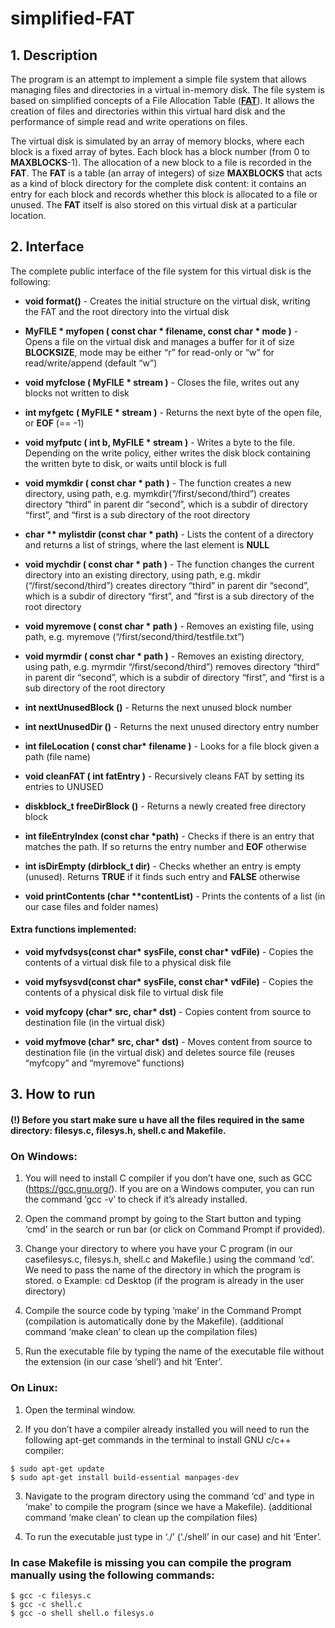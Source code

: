 # simplified-FAT
## 1. Description

The program is an attempt to implement a simple file system that allows managing files and directories in a virtual in-memory disk. The file system is based on simplified concepts of a File Allocation Table (<a href="https://en.wikipedia.org/wiki/File_Allocation_Table" target="_blank">**FAT**</a>). It allows the creation of files and directories within this virtual hard disk and the performance of simple read and write operations on files.

The virtual disk is simulated by an array of memory blocks, where each block is a fixed array of bytes. Each block has a block number (from 0 to **MAXBLOCKS**-1). The allocation of a new block to a file is recorded in the **FAT**. The **FAT** is a table (an array of integers) of size **MAXBLOCKS** that acts as a kind of block directory for the complete disk content: it contains an entry for each block and records whether this block is allocated to a file or unused. The **FAT** itself is also stored on this virtual disk at a particular location.

## 2. Interface

The complete public interface of the file system for this virtual disk is the following:

* **void format()** - Creates the initial structure on the virtual disk, writing the FAT and the root directory into the virtual disk

* **MyFILE * myfopen ( const char * filename, const char * mode )** - Opens a file on the virtual disk and manages a buffer for it of size **BLOCKSIZE**, mode may be either “r” for read-only or “w” for read/write/append (default “w”)

* **void myfclose ( MyFILE * stream )** - Closes the file, writes out any blocks not written to disk

* **int myfgetc ( MyFILE * stream )** - Returns the next byte of the open file, or **EOF** (== -1)

* **void myfputc ( int b, MyFILE * stream )** - Writes a byte to the file. Depending on the write policy, either writes the disk block containing the written byte to disk, or waits until block is full

* **void mymkdir ( const char * path )** - The function creates a new directory, using path, e.g. mymkdir(“/first/second/third”) creates directory “third” in parent dir “second”, which is a subdir of directory “first”, and “first is a sub directory of the root directory

* **char ** mylistdir (const char * path)** - Lists the content of a directory and returns a list of strings, where the last element is **NULL**

* **void mychdir ( const char * path )** - The function changes the current directory into an existing directory, using path, e.g. mkdir (“/first/second/third”) creates directory “third” in parent dir “second”, which is a subdir of directory “first”, and “first is a sub directory of the root directory

* **void myremove ( const char * path )** - Removes an existing file, using path, e.g. myremove (“/first/second/third/testfile.txt”)

* **void myrmdir ( const char * path )** - Removes an existing directory, using path, e.g. myrmdir “/first/second/third”) removes directory “third” in parent dir “second”, which is a subdir of directory “first”, and “first is a sub directory of the root directory

* **int nextUnusedBlock ()** - Returns the next unused block number

* **int nextUnusedDir ()** - Returns the next unused directory entry number

* **int fileLocation ( const char\* filename )** - Looks for a file block given a path (file name)

* **void cleanFAT ( int fatEntry )** - Recursively cleans FAT by setting its entries to UNUSED

* **diskblock_t freeDirBlock ()** -  Returns a newly created free directory block

* **int fileEntryIndex (const char \*path)** - Checks if there is an entry that matches the path. If so returns the entry
number and **EOF** otherwise

* **int isDirEmpty (dirblock_t dir)** - Checks whether an entry is empty (unused). Returns **TRUE** if it finds such
entry and **FALSE** otherwise

* **void printContents (char \*\*contentList)** - Prints the contents of a list (in our case files and folder names)

#### Extra functions implemented:

* **void myfvdsys(const char\* sysFile, const char\* vdFile)** - Copies the contents of a virtual disk file to a physical disk file

* **void myfsysvd(const char\* sysFile, const char\* vdFile)** - Copies the contents of a physical disk file to virtual disk file

* **void myfcopy (char\* src, char\* dst)** - Copies content from source to destination file (in the virtual disk)

* **void myfmove (char\* src, char\* dst)** - Moves content from source to destination file (in the virtual disk) and
deletes source file (reuses “myfcopy” and “myremove” functions)

## 3. How to run
#### (!) Before you start make sure u have all the files required in the same directory: filesys.c, filesys.h, shell.c and Makefile.

### On Windows:

1. You will need to install C compiler if you don’t have one, such as GCC (https://gcc.gnu.org/). If you are on a Windows computer, you can run the command ‘gcc -v’ to check if it’s already installed.

2. Open the command prompt by going to the Start button and typing ‘cmd' in the search or run bar (or click on Command Prompt if provided).

3. Change your directory to where you have your C program (in our casefilesys.c, filesys.h, shell.c and Makefile.) using the command ‘cd’. We need to pass the name of the directory in which the program is stored.
  o Example: cd Desktop (if the program is already in the user directory)

4. Compile the source code by typing ‘make’ in the Command Prompt (compilation is automatically done by the Makefile). (additional command ‘make clean’ to clean up the compilation files)

5. Run the executable file by typing the name of the executable file without the extension (in our case ‘shell’) and hit ‘Enter’.

### On Linux:

1. Open the terminal window.

2. If you don’t have a compiler already installed you will need to run the following apt-get commands in the terminal to install GNU c/c++ compiler:

  ```
  $ sudo apt-get update
  $ sudo apt-get install build-essential manpages-dev
  ```

3. Navigate to the program directory using the command ‘cd’ and type in ‘make' to compile the program (since we have a Makefile). (additional command ‘make clean’ to clean up the compilation files)

4. To run the executable just type in ‘./<name of file>’ (‘./shell’ in our case) and hit ‘Enter’.

### In case Makefile is missing you can compile the program manually using the following commands:

```
$ gcc -c filesys.c
$ gcc -c shell.c
$ gcc -o shell shell.o filesys.o
```
